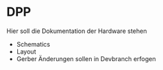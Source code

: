 # DPP
Hier soll die Dokumentation der Hardware stehen
- Schematics
- Layout
- Gerber
  Änderungen sollen in Devbranch erfogen
